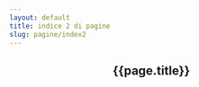 ```yaml
---
layout: default
title: indice 2 di pagine
slug: pagine/index2
---
```

<header>
  <div class="container">
    <h2>{{page.title}}</h2>
  </div>
</header>
